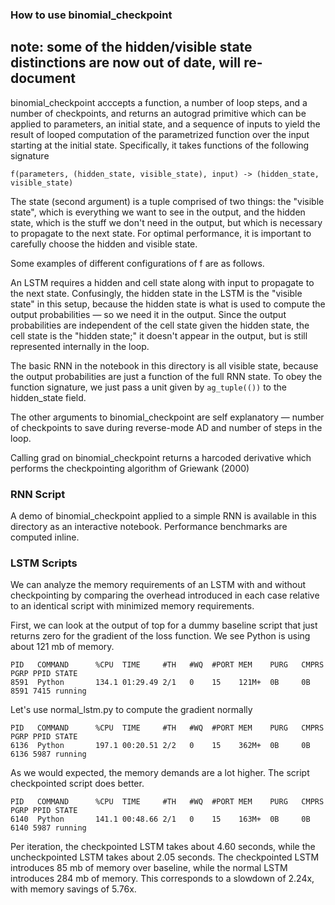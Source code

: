 ### How to use binomial_checkpoint

## note: some of the hidden/visible state distinctions are now out of date, will re-document

binomial_checkpoint acccepts a function, a number of loop steps, and a number of checkpoints, and returns an autograd primitive which can be applied to parameters, an initial state, and a sequence of inputs to yield the result of looped computation of the parametrized function over the input starting at the initial state. Specifically, it takes functions of the following signature

`` f(parameters, (hidden_state, visible_state), input) -> (hidden_state, visible_state) ``

The state (second argument) is a tuple comprised of two things: the "visible state", which is everything we want to see in the output, and the hidden state, which is the stuff we don't need in the output, but which is necessary to propagate to the next state. For optimal performance, it is important to carefully choose the hidden and visible state. 

Some examples of different configurations of f are as follows. 

An LSTM requires a hidden and cell state along with input to propagate to the next state. Confusingly, the hidden state in the LSTM is the "visible state" in this setup, because the hidden state is what is used to compute the output probabilities — so we need it in the output. Since the output probabilities are independent of the cell state given the hidden state, the cell state is the "hidden state;" it doesn't appear in the output, but is still represented internally in the loop. 

The basic RNN in the notebook in this directory is all visible state, because the output probabilities are just a function of the full RNN state. To obey the function signature, we just pass a unit given by ``ag_tuple(())`` to the hidden_state field. 

The other arguments to binomial_checkpoint are self explanatory — number of checkpoints to save during reverse-mode AD and number of steps in the loop. 

Calling grad on binomial_checkpoint returns a harcoded derivative which performs the checkpointing algorithm of Griewank (2000)

### RNN Script

A demo of binomial_checkpoint applied to a simple RNN is available in this directory as an interactive notebook. Performance benchmarks are computed inline. 

### LSTM Scripts

We can analyze the memory requirements of an LSTM with and without checkpointing by comparing the overhead introduced in each case relative to an identical script with minimized memory requirements. 

First, we can look at the output of top for a dummy baseline script that just returns zero for the gradient of the loss function. We see Python is using about 121 mb of memory. 
```
PID   COMMAND      %CPU  TIME     #TH   #WQ  #PORT MEM    PURG   CMPRS  PGRP PPID STATE    
8591  Python       134.1 01:29.49 2/1   0    15    121M+  0B     0B     8591 7415 running
```

Let's use normal_lstm.py to compute the gradient normally
```
PID   COMMAND      %CPU  TIME     #TH   #WQ  #PORT MEM    PURG   CMPRS  PGRP PPID STATE    
6136  Python       197.1 00:20.51 2/2   0    15    362M+  0B     0B     6136 5987 running
```

As we would expected, the memory demands are a lot higher. The script checkpointed script does better. 
```
PID   COMMAND      %CPU  TIME     #TH   #WQ  #PORT MEM    PURG   CMPRS  PGRP PPID STATE    
6140  Python       141.1 00:48.66 2/1   0    15    163M+  0B     0B     6140 5987 running
```

Per iteration, the checkpointed LSTM takes about 4.60 seconds, while the uncheckpointed LSTM takes 
about 2.05 seconds. The checkpointed LSTM introduces 85 mb of memory over baseline, while the normal
LSTM introduces 284 mb of memory. This corresponds to a slowdown of 2.24x, with memory savings of 5.76x.


